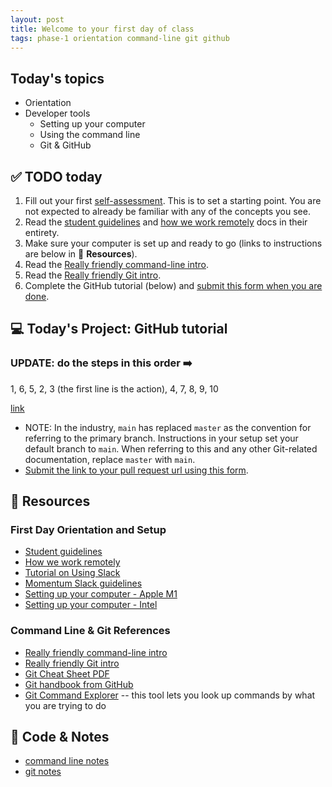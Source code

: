 ```yaml
---
layout: post
title: Welcome to your first day of class
tags: phase-1 orientation command-line git github
---
```


## Today's topics

- Orientation
- Developer tools
  - Setting up your computer
  - Using the command line
  - Git & GitHub

## ✅ TODO today

1. Fill out your first [self-assessment](https://classroom.momentumlearn.com). This is to set a starting point. You are not expected to already be familiar with any of the concepts you see.
2. Read the [student guidelines](https://github.com/momentumlearn/student-resources/blob/main/articles/student-guidelines.md) and [how we work remotely](https://github.com/momentumlearn/student-resources/blob/master/articles/working-remotely.md) docs in their entirety.
3. Make sure your computer is set up and ready to go (links to instructions are below in 🔖 **Resources**).
4. Read the [Really friendly command-line intro](https://drive.google.com/file/d/1InprtneRusVS6AeF5XU-SzYc-ExbRWMf/view?usp=sharing).
5. Read the [Really friendly Git intro](https://drive.google.com/file/d/1r7S30B0buECmHBanjFmTf98sYU71tI97/view?usp=sharing).
6. Complete the GitHub tutorial (below) and [submit this form when you are done](https://forms.gle/81WPdhk99yuDNHdx6).

## 💻 Today's Project: GitHub tutorial

### UPDATE: do the steps in this order ➡️

1, 6, 5, 2, 3 (the first line is the action), 4, 7, 8, 9, 10

[link](https://product.hubspot.com/blog/git-and-github-tutorial-for-beginners)

- NOTE: In the industry, `main` has replaced `master` as the convention for referring to the primary branch. Instructions in your setup set your default branch to `main`. When referring to this and any other Git-related documentation, replace `master` with `main`.
- [Submit the link to your pull request url using this form](https://forms.gle/81WPdhk99yuDNHdx6).

## 🔖 Resources

### First Day Orientation and Setup

- [Student guidelines](https://github.com/momentumlearn/student-resources/blob/main/articles/student-guidelines.md)
- [How we work remotely](https://github.com/momentumlearn/student-resources/blob/master/articles/working-remotely.md)
- [Tutorial on Using Slack](https://slack.com/resources/using-slack/slack-tutorials)
- [Momentum Slack guidelines](https://docs.google.com/document/d/1updvgMnO2xAAfP46oW__d3-nhv4hPodW7WvxKWX87JA/edit)
- [Setting up your computer - Apple M1](https://www.notion.so/momentumlearn/Computer-Set-up-Instructions-M1-ec1d2bca911a467a97655127390e8209)
- [Setting up your computer - Intel](https://www.notion.so/momentumlearn/Computer-Set-up-Instructions-Intel-2e0afcab98d14153b8d41160b0e93e11)

### Command Line & Git References

- [Really friendly command-line intro](https://drive.google.com/file/d/1InprtneRusVS6AeF5XU-SzYc-ExbRWMf/view?usp=sharing)
- [Really friendly Git intro](https://drive.google.com/file/d/1r7S30B0buECmHBanjFmTf98sYU71tI97/view?usp=sharing)
- [Git Cheat Sheet PDF](https://education.github.com/git-cheat-sheet-education.pdf)
- [Git handbook from GitHub](https://guides.github.com/introduction/git-handbook/)
- [Git Command Explorer](https://gitexplorer.com/) -- this tool lets you look up commands by what you are trying to do

## 🦉 Code & Notes

- [command line notes](https://github.com/Momentum-Team-17/notes/blob/main/command-line.md)
- [git notes](https://github.com/Momentum-Team-17/notes/blob/main/git.md)
